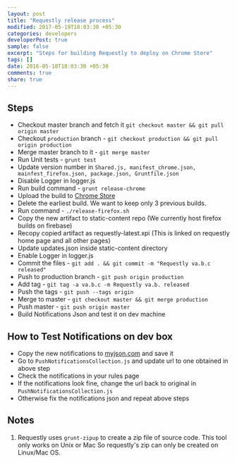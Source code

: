 ```yaml
---
layout: post
title: "Requestly release process"
modified: 2017-05-19T18:03:30 +05:30
categories: developers
developerPost: true
sample: false
excerpt: "Steps for building Requestly to deploy on Chrome Store"
tags: []
date: 2016-05-10T18:03:30 +05:30
comments: true
share: true
---
```


## Steps

- Checkout master branch and fetch it `git checkout master && git pull origin master`
- Checkout `production` branch - `git checkout production && git pull origin production`
- Merge master branch to it - `git merge master`
- Run Unit tests - `grunt test`
- Update version number in `Shared.js, manifest_chrome.json, mainfest_firefox.json, package.json, Gruntfile.json`
- Disable Logger in logger.js
- Run build command - `grunt release-chrome`
- Upload the build to [Chrome Store](https://chrome.google.com/webstore/developer/dashboard)
- Delete the earliest build. We want to keep only 3 previous builds.
- Run command - `./release-firefox.sh`
- Copy the new artifact to static-content repo (We currently host firefox builds on firebase)
- Recopy copied artifact as requestly-latest.xpi (This is linked on requestly home page and all other pages)
- Update updates.json inside static-content directory
- Enable Logger in logger.js
- Commit the files - `git add . && git commit -m "Requestly va.b.c released"`
- Push to production branch - `git push origin production`
- Add tag - `git tag -a va.b.c -m Requestly va.b. released`
- Push the tags - `git push --tags origin`
- Merge to master - `git checkout master && git merge production`
- Push master - `git push origin master`
- Build Notifications Json and test it on dev machine

## How to Test Notifications on dev box
- Copy the new notifications to [myjson.com](http://myjson.com/) and save it
- Go to `PushNotificationsCollection.js` and update url to one obtained in above step
- Check the notifications in your rules page
- If the notifications look fine, change the url back to original in `PushNotificationsCollection.js`
- Otherwise fix the notifications json and repeat above steps

## Notes

1. Requestly uses `grunt-zipup` to create a zip file of source code. 
This tool only works on Unix or Mac So requestly's zip can only be created on Linux/Mac OS.
